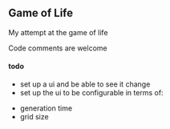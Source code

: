 ## Game of Life

My attempt at the game of life

Code comments are welcome

#### todo

* set up a ui and be able to see it change
* set up the ui to be configurable in terms of:
- generation time
- grid size
